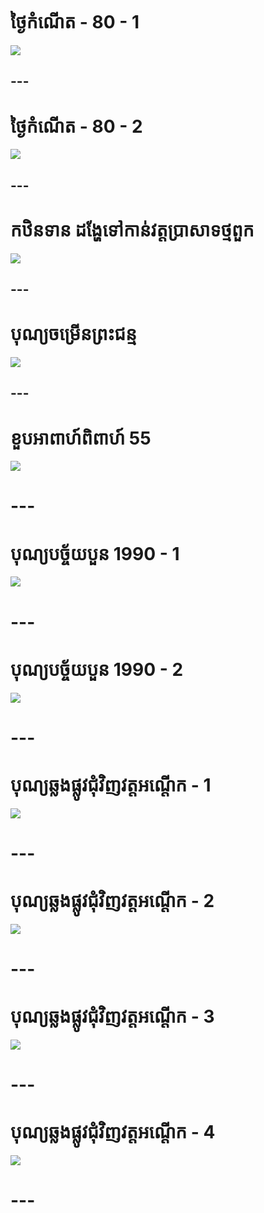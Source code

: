 # ថ្ងៃកំណើត - 80 - 1
[![](http://img.youtube.com/vi/itCi17q3oic/0.jpg)](http://www.youtube.com/watch?v=itCi17q3oic "Birthday - Part 1")
## ---

# ថ្ងៃកំណើត - 80 - 2
[![](http://img.youtube.com/vi/pu3fvGY3GmU/0.jpg)](http://www.youtube.com/watch?v=pu3fvGY3GmU "ថ្ងៃកំណើត - 80 - 2")
## ---

# កឋិនទាន ដង្ហែទៅកាន់វត្តប្រាសាទថ្មពួក
[![](http://img.youtube.com/vi/x52QaVrteMw/0.jpg)](http://www.youtube.com/watch?v=x52QaVrteMw "កឋិនទាន ដង្ហែទៅកាន់វត្តប្រាសាទថ្មពួក")
## ---

# បុណ្យចម្រើនព្រះជន្ម
[![](http://img.youtube.com/vi/8LWS6cNtHUE/0.jpg)](http://www.youtube.com/watch?v=8LWS6cNtHUE "បុណ្យចម្រើនព្រះជន្ម")
## ---

# ខួបអាពាហ៍ពិពាហ៍ 55
[![](http://img.youtube.com/vi/sxU5inFqL3Q/0.jpg)](http://www.youtube.com/watch?v=sxU5inFqL3Q "ខួបអាពាហ៍ពិពាហ៍ 55")
# ---

# បុណ្យបច្ច័យបួន 1990 - 1
[![](http://img.youtube.com/vi/NZNbuZUqrag/0.jpg)](http://www.youtube.com/watch?v=NZNbuZUqrag "បុណ្យបច្ច័យបួន 1990 - 1")
# ---

# បុណ្យបច្ច័យបួន 1990 - 2
[![](http://img.youtube.com/vi/B1pneaN64Ig/0.jpg)](http://www.youtube.com/watch?v=B1pneaN64Ig "បុណ្យបច្ច័យបួន 1990 - 2")
# ---

# បុណ្យឆ្លងផ្លូវជុំវិញវត្តអណ្ដើក - 1
[![](http://img.youtube.com/vi/3e4G7jWDK8M/0.jpg)](http://www.youtube.com/watch?v=3e4G7jWDK8M "បុណ្យឆ្លងផ្លូវជុំវិញវត្តអណ្ដើក - 1")
# ---

# បុណ្យឆ្លងផ្លូវជុំវិញវត្តអណ្ដើក - 2
[![](http://img.youtube.com/vi/l6SP8bQEdiY/0.jpg)](http://www.youtube.com/watch?v=l6SP8bQEdiY "បុណ្យឆ្លងផ្លូវជុំវិញវត្តអណ្ដើក - 2")
# ---

# បុណ្យឆ្លងផ្លូវជុំវិញវត្តអណ្ដើក - 3
[![](http://img.youtube.com/vi/rG47hlcXLIg/0.jpg)](http://www.youtube.com/watch?v=rG47hlcXLIg "បុណ្យឆ្លងផ្លូវជុំវិញវត្តអណ្ដើក - 3")
# ---

# បុណ្យឆ្លងផ្លូវជុំវិញវត្តអណ្ដើក - 4
[![](http://img.youtube.com/vi/-MIUQvidCvY/0.jpg)](http://www.youtube.com/watch?v=-MIUQvidCvY "បុណ្យឆ្លងផ្លូវជុំវិញវត្តអណ្ដើក - 4")
# ---
